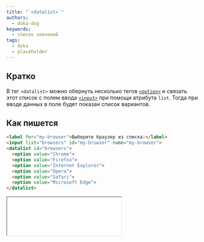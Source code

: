 ```yaml
---
title: "`<datalist>`"
authors:
  - doka-dog
keywords:
  - список значений
tags:
  - doka
  - placeholder
---
```


## Кратко

В тег `<datalist>` можно обернуть несколько тегов [`<option>`](/html/option) и связать этот список с полем ввода [`<input>`](/html/input) при помощи атрибута `list`. Тогда при вводе данных в поле будет показан список вариантов.

## Как пишется

```html
<label for="my-browser">Выберите браузер из списка:</label>
<input list="browsers" id="my-browser" name="my-browser">
<datalist id="browsers">
  <option value="Chrome">
  <option value="Firefox">
  <option value="Internet Explorer">
  <option value="Opera">
  <option value="Safari">
  <option value="Microsoft Edge">
</datalist>
```

<iframe title="Выпадающий список со списком браузеров" src="demos/browsers/" height="100"></iframe>
